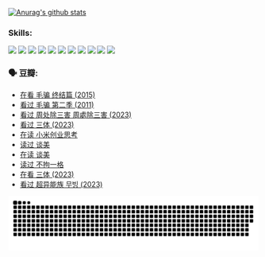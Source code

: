 
[![Anurag's github stats](https://github-readme-stats.vercel.app/api?username=w940853815)](https://github.com/anuraghazra/github-readme-stats)

### Skills:

<code><img height="32" src="https://cdn.jsdelivr.net/npm/simple-icons@v5/icons/python.svg"></code>
<code><img height="32" src="https://cdn.jsdelivr.net/npm/simple-icons@v5/icons/javascript.svg"></code>
<code><img height="32" src="https://cdn.jsdelivr.net/npm/simple-icons@v5/icons/django.svg"></code>
<code><img height="32" src="https://cdn.jsdelivr.net/npm/simple-icons@v5/icons/flask.svg"></code>
<code><img height="32" src="https://cdn.jsdelivr.net/npm/simple-icons@v5/icons/vuetify.svg"></code>
<code><img height="32" src="https://cdn.jsdelivr.net/npm/simple-icons@v5/icons/git.svg"></code>
<code><img height="32" src="https://cdn.jsdelivr.net/npm/simple-icons@v5/icons/docker.svg"></code>
<code><img height="32" src="https://cdn.jsdelivr.net/npm/simple-icons@v5/icons/postgresql.svg"></code>
<code><img height="32" src="https://cdn.jsdelivr.net/npm/simple-icons@v5/icons/elasticsearch.svg"></code>
<code><img height="32" src="https://cdn.jsdelivr.net/npm/simple-icons@v5/icons/macos.svg"></code>
<code><img height="32" src="https://cdn.jsdelivr.net/npm/simple-icons@v5/icons/linux.svg"></code>

### 🗣 豆瓣:

<!-- DOUBAN-ACTIVITIES:START -->
- [在看 毛骗 终结篇‎ (2015)](https://www.douban.com/people/136069238/status/4581971924/?_i=13925345)
- [看过 毛骗 第二季‎ (2011)](https://www.douban.com/people/136069238/status/4581971810/?_i=13925345)
- [看过 周处除三害 周處除三害‎ (2023)](https://www.douban.com/people/136069238/status/4575646701/?_i=13925345)
- [看过 三体‎ (2023)](https://www.douban.com/people/136069238/status/4574263039/?_i=13925345)
- [在读 小米创业思考](https://www.douban.com/people/136069238/status/4572047905/?_i=13925345)
- [读过 谈美](https://www.douban.com/people/136069238/status/4572047629/?_i=13925345)
- [在读 谈美](https://www.douban.com/people/136069238/status/4560861771/?_i=13925345)
- [读过 不拘一格](https://www.douban.com/people/136069238/status/4560861445/?_i=13925345)
- [在看 三体‎ (2023)](https://www.douban.com/people/136069238/status/4558185093/?_i=13925345)
- [看过 超异能族 무빙‎ (2023)](https://www.douban.com/people/136069238/status/4556824186/?_i=13925345)
<!-- DOUBAN-ACTIVITIES:END -->


![Snake animation](https://raw.githubusercontent.com/w940853815/w940853815/output/github-contribution-grid-snake.svg)

<!--
**w940853815/w940853815** is a ✨ _special_ ✨ repository because its `README.md` (this file) appears on your GitHub profile.

Here are some ideas to get you started:

- 🔭 I’m currently working on ...
- 🌱 I’m currently learning ...
- 👯 I’m looking to collaborate on ...
- 🤔 I’m looking for help with ...
- 💬 Ask me about ...
- 📫 How to reach me: ...
- 😄 Pronouns: ...
- ⚡ Fun fact: ...
-->
